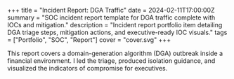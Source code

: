 +++
title = "Incident Report: DGA Traffic"
date = 2024-02-11T17:00:00Z
summary = "SOC incident report template for DGA traffic complete with IOCs and mitigation."
description = "Incident report portfolio item detailing DGA triage steps, mitigation actions, and executive-ready IOC visuals."
tags = ["Portfolio", "SOC", "Report"]
cover = "cover.svg"
+++

This report covers a domain-generation algorithm (DGA) outbreak inside a financial environment. I led the triage, produced isolation guidance, and visualized the indicators of compromise for executives.
